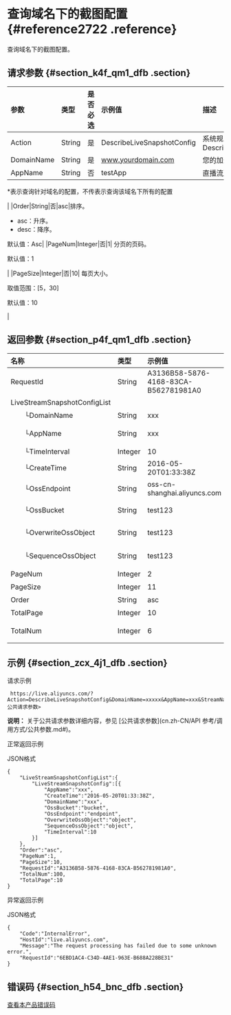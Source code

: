# 查询域名下的截图配置 {#reference2722 .reference}

查询域名下的截图配置。

## 请求参数 {#section_k4f_qm1_dfb .section}

|参数|类型|是否必选|示例值|描述|
|:-|:-|:---|:--|:-|
|Action|String|是|DescribeLiveSnapshotConfig|系统规定参数。取值：DescribeLiveSnapshotConfig|
|DomainName|String|是|www.yourdomain.com|您的加速域名。|
|AppName|String|否|testApp| 直播流所属应用名称。

 \*表示查询针对域名的配置，不传表示查询该域名下所有的配置

 |
|Order|String|否|asc|排序。

-   asc：升序。
-   desc：降序。

默认值：Asc|
|PageNum|Integer|否|1| 分页的页码。

 默认值：1

 |
|PageSize|Integer|否|10| 每页大小。

 取值范围：\[5，30\]

 默认值：10

 |

## 返回参数 {#section_p4f_qm1_dfb .section}

|名称|类型|示例值|描述|
|:-|:-|:--|:-|
|RequestId|String|A3136B58-5876-4168-83CA-B562781981A0|该条任务请求 ID。|
|LiveStreamSnapshotConfigList| | |截图配置。|
|  └DomainName|String|xxx|加速域名|
|  └AppName|String|xxx|直播流所属的应用名称。|
|  └TimeInterval|Integer|10|截图周期。|
|  └CreateTime|String|2016-05-20T01:33:38Z|创建时间。|
|  └OssEndpoint|String|oss-cn-shanghai.aliyuncs.com|OSSEndpoint域名。|
|  └OssBucket|String|test123|OSSBucket的名称。|
|  └OverwriteOssObject|String|test123|OSS 存储文件名。|
|  └SequenceOssObject|String|test123|OSS 存储文件名。|
|PageNum|Integer|2|分页的页码。|
|PageSize|Integer|11|每页大小。|
|Order|String|asc|排序。|
|TotalPage|Integer|10|总页数。|
|TotalNum|Integer|6|符合条件的总个数。|

## 示例 {#section_zcx_4j1_dfb .section}

请求示例

```
 https://live.aliyuncs.com/?Action=DescribeLiveSnapshotConfig&DomainName=xxxxx&AppName=xxx&StreamName=xxx<公共请求参数>
```

**说明：** 关于公共请求参数详细内容，参见 [公共请求参数](cn.zh-CN/API 参考/调用方式/公共参数.md#)。

正常返回示例

JSON格式

```
{
    "LiveStreamSnapshotConfigList":{
        "LiveStreamSnapshotConfig":[{
            "AppName":"xxx",
            "CreateTime":"2016-05-20T01:33:38Z",
            "DomainName":"xxx",
            "OssBucket":"bucket",
            "OssEndpoint":"endpoint",
            "OverwriteOssObject":"object",
            "SequenceOssObject":"object",
            "TimeInterval":10
        }]
    },
    "Order":"asc",
    "PageNum":1,
    "PageSize":10,
    "RequestId":"A3136B58-5876-4168-83CA-B562781981A0",
    "TotalNum":100,
    "TotalPage":10
}
```

异常返回示例

JSON格式

```
{
    "Code":"InternalError",
    "HostId":"live.aliyuncs.com",
    "Message":"The request processing has failed due to some unknown error.",
    "RequestId":"6EBD1AC4-C34D-4AE1-963E-B688A228BE31"
}
```

## 错误码 {#section_h54_bnc_dfb .section}

 [查看本产品错误码](https://error-center.aliyun.com/status/product/live) 

